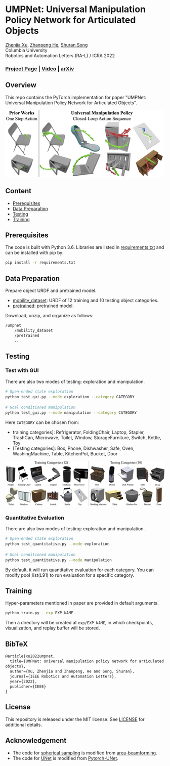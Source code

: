 # UMPNet: Universal Manipulation Policy Network for Articulated Objects


[Zhenjia Xu](http://www.zhenjiaxu.com/),
[Zhanpeng He](https://zhanpenghe.github.io/),
[Shuran Song](https://www.cs.columbia.edu/~shurans/)
<br>
Columbia University
<br>
Robotics and Automation Letters (RA-L) / ICRA 2022

### [Project Page](https://ump-net.cs.columbia.edu/) | [Video](https://youtu.be/KqlvcL9RqKM) | [arXiv](https://arxiv.org/abs/2109.05668)

## Overview
This repo contains the PyTorch implementation for paper "UMPNet: Universal Manipulation Policy Network for Articulated Objects".

![teaser](figures/teaser.jpg)
## Content

- [Prerequisites](#prerequisites)
- [Data Preparation](#data-preparation)
- [Testing](#testing)
- [Training](#training)

## Prerequisites

The code is built with Python 3.6. Libraries are listed in [requirements.txt](requirements.txt) and can be installed with pip by:
```sh
pip install -r requirements.txt
```

## Data Preparation

Prepare object URDF and pretrained model.
- [mobility_dataset](https://ump-net.cs.columbia.edu/download/mobility_dataset.zip): URDF of 12 training and 10 testing object categories.
- [pretrained](https://ump-net.cs.columbia.edu/download/pretrained.zip): pretrained model.

Download, unzip, and organize as follows:
```
/umpnet
    /mobility_dataset
    /pretrained
    ...
```

## Testing

### Test with GUI

There are also two modes of testing: exploration and manipulation.
```sh
# Open-ended state exploration
python test_gui.py --mode exploration --category CATEGORY

# Goal conditioned manipulation
python test_gui.py --mode manipulation --category CATEGORY
```
Here `CATEGORY` can be chosen from:
- training categories]: Refrigerator, FoldingChair, Laptop, Stapler, TrashCan, Microwave, Toilet, Window, StorageFurniture, Switch, Kettle, Toy
- [Testing categories]: Box, Phone, Dishwasher, Safe, Oven, WashingMachine, Table, KitchenPot, Bucket, Door

![teaser](figures/objects.jpg)
### Quantitative Evaluation
There are also two modes of testing: exploration and manipulation.
```sh
# Open-ended state exploration
python test_quantitative.py --mode exploration

# Goal conditioned manipulation
python test_quantitative.py --mode manipulation
```
By default, it will run quantitative evaluation for each category. You can modify pool_list(L91) to run evaluation for a specific category.

## Training
Hyper-parameters mentioned in paper are provided in default arguments.
```sh
python train.py --exp EXP_NAME
```
Then a directory will be created at `exp/EXP_NAME`, in which checkpoints, visualization, and replay buffer will be stored.

## BibTeX
```
@article{xu2022umpnet,
  title={UMPNet: Universal manipulation policy network for articulated objects},
  author={Xu, Zhenjia and Zhanpeng, He and Song, Shuran},
  journal={IEEE Robotics and Automation Letters},
  year={2022},
  publisher={IEEE}
}
```

## License

This repository is released under the MIT license. See [LICENSE](LICENSE) for additional details.

## Acknowledgement

- The code for [spherical sampling](spherical_sampling.py) is modified from [area-beamforming](https://github.com/marc1701/area-beamforming).
- The code for [UNet](unet_parts.py) is modified from [Pytorch-UNet](https://github.com/milesial/Pytorch-UNet).
